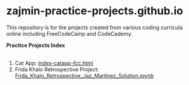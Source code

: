 # zajmin-practice-projects.github.io
This repository is for the projects created from various coding curricula online including FreeCodeCamp and CodeCademy. 

<strong>Practice Projects Index</strong>
<br><br>
<ol>
  <li>Cat App: <a href="zajmin-practice-projects.github.io/index-catapp-fcc.html">index-catapp-fcc.html</a></li>
  <li>Frida Khalo Retrospective Project: <a href="zajmin-practice-projects.github.io/Frida_Khalo_Retrospective_Jaz_Martinez_Solution.ipynb"</a> Frida_Khalo_Retrospective_Jaz_Martinez_Solution.ipynb</li>
</ol>
